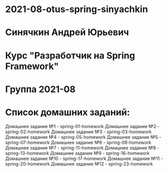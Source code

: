 # 2021-08-otus-spring-sinyachkin
# Синячкин Андрей Юрьевич
# Курс "Разработчик на Spring Framework"
# Группа 2021-08
# Список домашних заданий:
Домашнее задание №1  - spring-01-homework
Домашнее задание №2  - spring-02-homework
Домашнее задание №3  - spring-03-homework
Домашнее задание №4  - spring-05-homework
Домашнее задание №5  - spring-07-homework
Домашнее задание №6  - spring-09-homework
Домашнее задание №7  - spring-11-homework
Домашнее задание №8  - spring-13-homework
Домашнее задание №9  - spring-16-homework
Домашнее задание №10 - spring-17-homework
Домашнее задание №11 - spring-20-homework
Домашнее задание №12 - spring-23-homework

